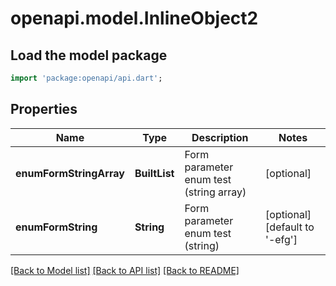 # openapi.model.InlineObject2

## Load the model package
```dart
import 'package:openapi/api.dart';
```

## Properties
Name | Type | Description | Notes
------------ | ------------- | ------------- | -------------
**enumFormStringArray** | **BuiltList<String>** | Form parameter enum test (string array) | [optional] 
**enumFormString** | **String** | Form parameter enum test (string) | [optional] [default to &#39;-efg&#39;]

[[Back to Model list]](../README.md#documentation-for-models) [[Back to API list]](../README.md#documentation-for-api-endpoints) [[Back to README]](../README.md)


